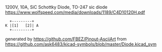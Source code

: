 1200V, 10A, SiC Schottky Diode, TO-247
sic diode
https://www.wolfspeed.com/media/downloads/1189/C4D10120H.pdf


	  +---------+
	K |[1]   [2]| A
	  +---------+


generated by https://github.com/FBEZ/Pinout-AsciiArt from https://github.com/ask6483/kicad-symbols/blob/master/Diode.kicad_sym